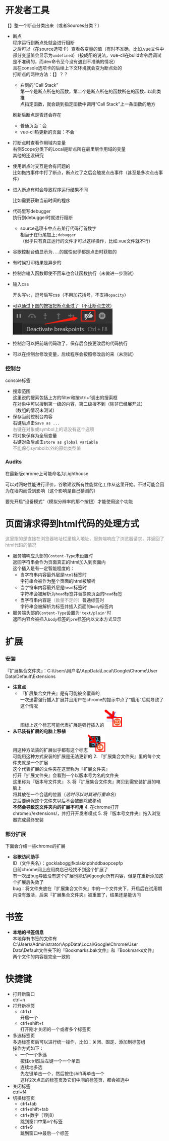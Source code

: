 # 开发者工具

【】整一个断点分类出来（或者Sources分类？）

- 断点  
  程序运行到断点处就会进行阻断  
  之后可以（在source选项卡）查看各变量的值（有时不准确，比如.vue文件中部分变量值会显示为`undefined`）（按成阳的说法，vue-cli在build命令后调试是不准确的，而dev命令至今没有遇到不准确的情况）  
  且在console选项卡的后续上下文环境就会变为断点处的  
  打断点的两种方法：【】？？
  
  - 右侧的“Call Stack”  
    第一个是断点所在的函数，第二个是断点所在的函数所在的函数...以此类推  
    点指定函数，就会跳到指定函数中调用“Call Stack”上一条函数的地方
  
  刷新后断点是否还会存在
  
  - 普通页面：会
  - vue-cli热更新的页面：不会
  
- 打断点时查看作用域内变量  
    右侧Scope分类下的Local是断点所在最里层作用域的变量  
    其他的还没研究

- 使用断点时交互是会有问题的  
  比如拖拽事件中打了断点，断点过了之后会触发点击事件（甚至是多次点击事件）

- 进入断点有时会导致程序运行结果不同  

    比如需要获取当前时间的程序

- 代码里写debugger  
    执行到debugger时就进行阻断  
  - source选项卡中点击某行代码行首数字  
    相当于在行尾加上`;debugger`  
    （似乎只有真正运行的文件才可以这样操作，比如.vue文件就不行）  
  
- 谷歌控制台值显示为`...`的属性似乎都是点击时获取的

- 有时候打印结果是异步的

- 控制台输入函数即使不回车也会让函数执行（未做进一步测试）

- 输入css  

    开头写`%c`，逗号后写css（不用加花括号，不支持`opacity`）
    
- 可以通过下图的按钮把断点全过了（不让断点生效）  
    ![控制台过断点按钮](../图片/控制台过断点按钮.jpg)

- 控制台可以把前端代码改了，保存后会按更改后的代码执行

- 可以在控制台修改变量，后续程序会按照修改后的来（未测试）



### 控制台

console标签

- 搜索范围  
  这里说的搜索包括上方的filter和按ctrl+f调出的搜索框  
  在对象中可以搜到第一级的内容，第二级搜不到（除非已经展开过）  
  （数组的情况未测试）
- 保存当前控制台内容  
  右键后点击`Save as ...`  
  <span style='opacity:.5'>右键在对象或symbol上的话没有这个选项</span>
- 将对象保存为全局变量  
  右键对象后点击`store as global variable`  
  <span style='opacity:.5'>不能保存symbol以外的原始类型值</span>



### Audits

在最新版chrome上可能命名为Lighthouse

可以对网站性能进行评价，谷歌建议所有性能优化工作从这里开始。不过可能会因为在墙内而受到影响（这个影响是自己猜测的）

要先开启“设备模式”（模拟分辨率的那个按钮）才能使用这个功能



# 页面请求得到html代码的处理方式

<span style='opacity:.5'>这里指的是直接在浏览器地址栏里输入地址，服务端响应了浏览器请求，并返回了html代码的情况</span>

- 服务端响应头部的`Content-Type`未设置时  
  返回字符串会作为页面真正的html加入到页面内  
  这个插入是有一定智能程度的：
  - 当字符串内容最外层是`html`标签时  
    字符串会被作为整个页面的html被解析
  - 当字符串内容最外层是`head`标签时  
    字符串会被解析为`head`标签并替换原页面的`head`标签
  - 当字符串内容是<span style='opacity:.5'>（数量不定的）</span>普通标签时  
    字符串会被解析为标签并插入页面的`body`标签内
- 服务端头部的`Content-Type`设置为`'text/plain'`时  
  返回内容会被插入`body`标签的`pre`标签内以文本方式显示







# 扩展

### 安装

『扩展集合文件夹』：C:\Users\用户名\AppData\Local\Google\Chrome\User Data\Default\Extensions  

- **注意点**  
  - 『扩展集合文件夹』是有可能被全覆盖的  
    一次迅雷强行插入扩展并且用户在chrome的提示中点了“启用”后就导致了这个情况  
    图标上这个标志可能代表扩展是强行插入的![chrome_扩展图标（强行插入的）](..\图片\chrome_扩展图标（强行插入的）.PNG)
- **从已装有扩展的电脑上移植**  
  用这种方法装的扩展似乎都有这个标志![chrome_扩展图标_1](..\图片\chrome_扩展图标_1.PNG)    
  可能用这种方式安装的扩展是无法更新的
  2. 『扩展集合文件夹』里的每个文件夹就是一个扩展  
     这个代表扩展的文件夹在这里称为『扩展文件夹』  
     打开『扩展文件夹』会看到一个以版本号为名的文件夹  
     这里称为『版本号文件夹』
  3. 将『扩展集合文件夹』拷贝到需安装扩展的电脑上  
     将其放在一个合适的位置（*这时可以对其进行重命名*）  
     之后要确保这个文件夹以后不会被删除或移动  
     **不然会导致这文件夹内的扩展不可用**
  4. 在chrome打开chrome://extensions/，并打开开发者模式
  5. 将『版本号文件夹』拖入浏览器完成最终安装
  

### 部分扩展

下面会介绍一些chrome的扩展

- **谷歌访问助手**  
  ID（文件夹名）：gocklaboggjfkolaknpbhddbaopcepfp  
  目前chrome网上应用商店已经找不到这个扩展了  
  有一次出bug导致没有这个扩展也能访问google所有内容，但是在重新添加这个扩展后失效了  
  bug：将文件夹放在『扩展集合文件夹』中的一个文件夹下，开启后在试用期内没有激活，后来『扩展集合文件夹』被重置了，结果还是能访问

# 书签

- **本地的书签信息**  
  本地存有书签的文件有C:\Users\Administrator\AppData\Local\Google\Chrome\User Data\Default文件夹下的『Bookmarks.bak文件』和『Bookmarks文件』  
  两个文件的内容是完全一致的

# 快捷键

- 打开新窗口  
  ctrl+n
- 打开新标签
  - ctrl+t  
    开启一个
  - ctrl+shift+t  
    打开刚才关闭的一个或者多个标签页
- 多选标签页  
  多选标签页后可以进行统一操作，比如：关闭、固定、添加到标签组  
  操作方式如下：
  - 一个一个多选  
    按住ctrl然后左键一个一个单击
  - 连续地多选  
    先左键单击一个，然后按住shift再单击一个  
    这样2次点击的标签页及它们中间的标签页，都会被选中
- 关闭标签  
  ctrl+f4
- 切换标签页
  - ctrl+tab
  - ctrl+shift+tab
  - ctrl+数字（1到8）  
    跳到窗口中第n个标签
  - ctrl+9  
    跳到窗口中最后一个标签

